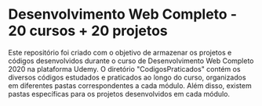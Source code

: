 # Desenvolvimento Web Completo - 20 cursos + 20 projetos

Este repositório foi criado com o objetivo de armazenar os projetos e códigos desenvolvidos durante o curso de Desenvolvimento Web Completo 2020 na plataforma Udemy. O diretório "CodigosPraticados" contém os diversos códigos estudados e praticados ao longo do curso, organizados em diferentes pastas correspondentes a cada módulo. Além disso, existem pastas específicas para os projetos desenvolvidos em cada módulo.
